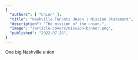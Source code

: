 ```yaml
---
{
  "authors": [ "Union" ],
  "title": "Nashville Tenants Union | Mission Statement",
  "description": "The mission of the union.",
  "image": "/article-covers/mission-banner.png",
  "published": "2022-07-26",
}
---
```


One big Nashville union.